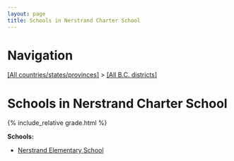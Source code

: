 ```yaml
---
layout: page
title: Schools in Nerstrand Charter School
---
```

# Navigation

[[All countries/states/provinces]](../..) > [[All B.C. districts]](..)

# Schools in Nerstrand Charter School

{% include_relative grade.html %}

**Schools:**

- [Nerstrand Elementary School](Nerstrand_Elementary_School.md)
